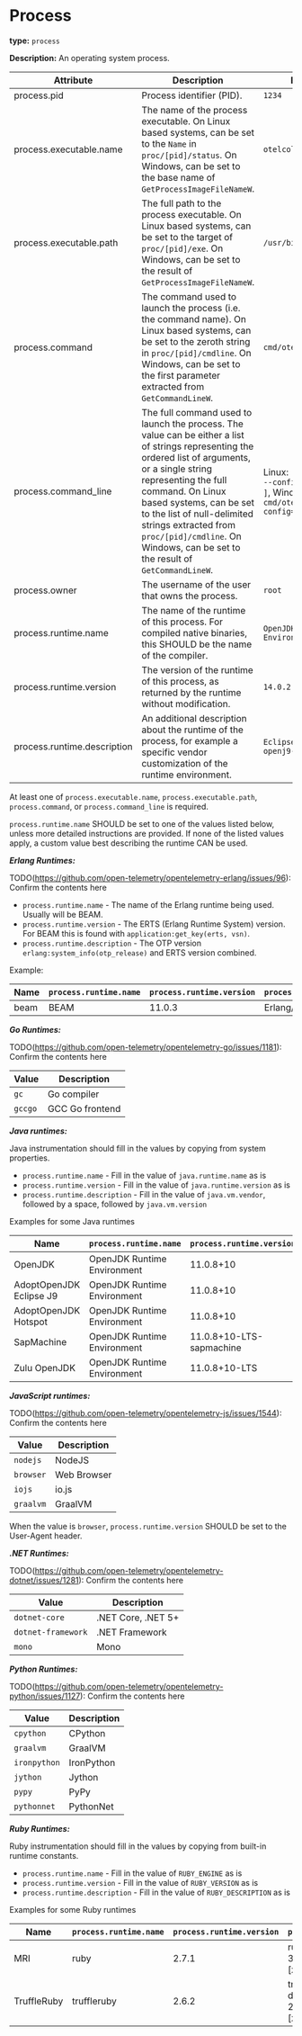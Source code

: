 # Process

**type:** `process`

**Description:** An operating system process.

| Attribute  | Description  | Example  | Required |
|---|---|---|--|
| process.pid | Process identifier (PID). | `1234` | Yes |
| process.executable.name | The name of the process executable. On Linux based systems, can be set to the `Name` in `proc/[pid]/status`. On Windows, can be set to the base name of `GetProcessImageFileNameW`. | `otelcol` | See below |
| process.executable.path | The full path to the process executable. On Linux based systems, can be set to the target of `proc/[pid]/exe`. On Windows, can be set to the result of `GetProcessImageFileNameW`. | `/usr/bin/cmd/otelcol` | See below |
| process.command | The command used to launch the process (i.e. the command name). On Linux based systems, can be set to the zeroth string in `proc/[pid]/cmdline`. On Windows, can be set to the first parameter extracted from `GetCommandLineW`. | `cmd/otelcol` | See below |
| process.command_line | The full command used to launch the process. The value can be either a list of strings representing the ordered list of arguments, or a single string representing the full command. On Linux based systems, can be set to the list of null-delimited strings extracted from `proc/[pid]/cmdline`. On Windows, can be set to the result of `GetCommandLineW`. | Linux: `[ cmd/otecol, --config=config.yaml ]`, Windows: `cmd/otecol --config=config.yaml` | See below |
| process.owner | The username of the user that owns the process. | `root` | No |
| process.runtime.name | The name of the runtime of this process. For compiled native binaries, this SHOULD be the name of the compiler. | `OpenJDK Runtime Environment` | No |
| process.runtime.version | The version of the runtime of this process, as returned by the runtime without modification. | `14.0.2` | No |
| process.runtime.description | An additional description about the runtime of the process, for example a specific vendor customization of the runtime environment. | `Eclipse OpenJ9 openj9-0.21.0` | No |

At least one of `process.executable.name`, `process.executable.path`, `process.command`, or `process.command_line` is required.

`process.runtime.name` SHOULD be set to one of the values listed below, unless more detailed instructions are provided.
If none of the listed values apply, a custom value best describing the runtime CAN be used.

***Erlang Runtimes:***

TODO(<https://github.com/open-telemetry/opentelemetry-erlang/issues/96>): Confirm the contents here

- `process.runtime.name` - The name of the Erlang runtime being used. Usually will be BEAM.
- `process.runtime.version` - The ERTS (Erlang Runtime System) version. For BEAM this is found with `application:get_key(erts, vsn)`. 
- `process.runtime.description` - The OTP version `erlang:system_info(otp_release)` and ERTS version combined.

Example:

| Name | `process.runtime.name` | `process.runtime.version` | `process.runtime.description` |
| --- | --- | --- | --- |
| beam | BEAM | 11.0.3 | Erlang/OTP 24 erts-11.0.3 |

***Go Runtimes:***

TODO(<https://github.com/open-telemetry/opentelemetry-go/issues/1181>): Confirm the contents here

| Value | Description |
| --- | --- |
| `gc` | Go compiler |
| `gccgo` | GCC Go frontend |

***Java runtimes:***

Java instrumentation should fill in the values by copying from system properties.

- `process.runtime.name` - Fill in the value of `java.runtime.name` as is
- `process.runtime.version` - Fill in the value of `java.runtime.version` as is
- `process.runtime.description` - Fill in the value of `java.vm.vendor`, followed by a space, followed by `java.vm.version`

Examples for some Java runtimes

| Name | `process.runtime.name` | `process.runtime.version` | `process.runtime.description` |
| --- | --- | --- | --- |
| OpenJDK | OpenJDK Runtime Environment | 11.0.8+10 | Oracle Corporation 11.0.8+10 |
| AdoptOpenJDK Eclipse J9 | OpenJDK Runtime Environment | 11.0.8+10 | Eclipse OpenJ9 openj9-0.21.0 |
| AdoptOpenJDK Hotspot | OpenJDK Runtime Environment | 11.0.8+10 | AdoptOpenJDK 11.0.8+10 |
| SapMachine | OpenJDK Runtime Environment | 11.0.8+10-LTS-sapmachine | SAP SE 11.0.8+10-LTS-sapmachine |
| Zulu OpenJDK | OpenJDK Runtime Environment | 11.0.8+10-LTS | Azul Systems, Inc Zulu11.41+23-CA |

***JavaScript runtimes:***

TODO(<https://github.com/open-telemetry/opentelemetry-js/issues/1544>): Confirm the contents here

| Value | Description |
| --- | --- |
| `nodejs` | NodeJS |
| `browser` | Web Browser |
| `iojs` | io.js |
| `graalvm` | GraalVM |

When the value is `browser`, `process.runtime.version` SHOULD be set to the User-Agent header.

***.NET Runtimes:***

TODO(<https://github.com/open-telemetry/opentelemetry-dotnet/issues/1281>): Confirm the contents here

| Value | Description |
| --- | --- |
| `dotnet-core` | .NET Core, .NET 5+ |
| `dotnet-framework` | .NET Framework |
| `mono` | Mono |

***Python Runtimes:***

TODO(<https://github.com/open-telemetry/opentelemetry-python/issues/1127>): Confirm the contents here

| Value | Description |
| --- | --- |
| `cpython` | CPython |
| `graalvm` | GraalVM |
| `ironpython` | IronPython |
| `jython` | Jython |
| `pypy` | PyPy|
| `pythonnet` | PythonNet |

***Ruby Runtimes:***

Ruby instrumentation should fill in the values by copying from built-in runtime constants.

- `process.runtime.name` - Fill in the value of `RUBY_ENGINE` as is
- `process.runtime.version` - Fill in the value of `RUBY_VERSION` as is
- `process.runtime.description` - Fill in the value of `RUBY_DESCRIPTION` as is

Examples for some Ruby runtimes

| Name | `process.runtime.name` | `process.runtime.version` | `process.runtime.description` |
| --- | --- | --- | --- |
| MRI | ruby | 2.7.1 | ruby 2.7.1p83 (2020-03-31 revision a0c7c23c9c) [x86_64-darwin19] |
| TruffleRuby | truffleruby | 2.6.2 | truffleruby (Shopify) 20.0.0-dev-92ed3059, like ruby 2.6.2, GraalVM CE Native [x86_64-darwin] |
